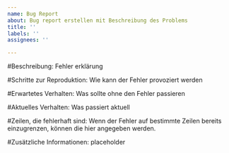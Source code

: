 ```yaml
---
name: Bug Report
about: Bug report erstellen mit Beschreibung des Problems
title: ''
labels: ''
assignees: ''

---
```


#Beschreibung:
Fehler erklärung

#Schritte zur Reproduktion:
Wie kann der Fehler provoziert werden

#Erwartetes Verhalten:
Was sollte ohne den Fehler passieren

#Aktuelles Verhalten:
Was passiert aktuell

#Zeilen, die fehlerhaft sind:
Wenn der Fehler auf bestimmte Zeilen bereits einzugrenzen, können die hier angegeben werden.

#Zusätzliche Informationen:
placeholder
